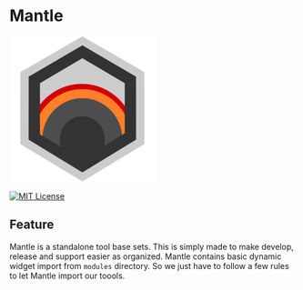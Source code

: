 # Mantle

![mantle_icon](static/mantle_icon.png)

[![MIT License](https://img.shields.io/badge/license-MIT-blue.svg?style=flat)](https://github.com/takavfx/Mantle/blob/master/LICENSE.md)


## Feature

Mantle is a standalone tool base sets.
This is simply made to make develop, release and support easier as organized.
Mantle contains basic dynamic widget import from `modules` directory.
So we just have to follow a few rules to let Mantle import our toools.
